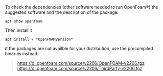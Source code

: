 To check the dependencies (other software needed to run OpenFoam®) the
suggested software and the description of the package:

```shell-session
apt show openfoam
```
Then install it

```shell-session
apt install \ *OpenFOAMVersion*
```

if the packages are not availble for your distribution, use the precompiled 
binaries instead:

> https://dl.openfoam.com/source/v2206/OpenFOAM-v2206.tgz
> https://dl.openfoam.com/source/v2206/ThirdParty-v2206.tgz